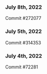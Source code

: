 ### July 8th, 2022

Commit #272077

### July 5th, 2022

Commit #314353


### July 4th, 2022

Commit #72281

